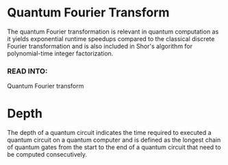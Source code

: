 # Quantum Fourier Transform
The quantum Fourier transformation is relevant in quantum computation as it yields exponential runtime speedups compared to the classical discrete Fourier transformation and is also included in Shor's algorithm for polynomial-time integer factorization.

### READ INTO:
Quantum Fourier transform

# Depth
The depth of a quantum circuit indicates the time required to executed a quantum circuit on a quantum computer and is defined as the longest chain of quantum gates from the start to the end of a quantum circuit that need to be computed consecutively.
